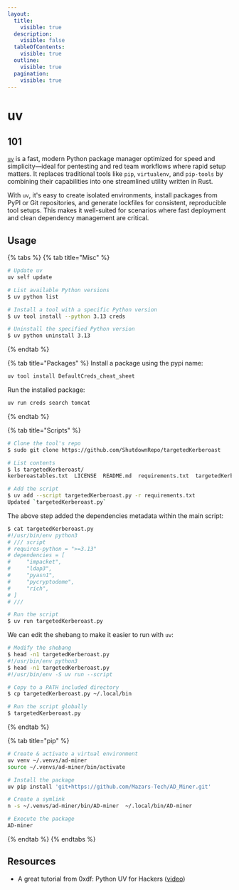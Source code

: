 ```yaml
---
layout:
  title:
    visible: true
  description:
    visible: false
  tableOfContents:
    visible: true
  outline:
    visible: true
  pagination:
    visible: true
---
```


# uv

## 101

[`uv`](https://github.com/astral-sh/uv) is a fast, modern Python package manager optimized for speed and simplicity—ideal for pentesting and red team workflows where rapid setup matters. It replaces traditional tools like `pip`, `virtualenv`, and `pip-tools` by combining their capabilities into one streamlined utility written in Rust.&#x20;

With `uv`, it's easy to create isolated environments, install packages from PyPI or Git repositories, and generate lockfiles for consistent, reproducible tool setups. This makes it well-suited for scenarios where fast deployment and clean dependency management are critical.

## Usage

{% tabs %}
{% tab title="Misc" %}
```bash
# Update uv
uv self update

# List available Python versions
$ uv python list

# Install a tool with a specific Python version
$ uv tool install --python 3.13 creds

# Uninstall the specified Python version
$ uv python uninstall 3.13
```
{% endtab %}

{% tab title="Packages" %}
Install a package using the pypi name:

```bash
uv tool install DefaultCreds_cheat_sheet
```

Run the installed package:

```bash
uv run creds search tomcat
```
{% endtab %}

{% tab title="Scripts" %}
```bash
# Clone the tool's repo
$ sudo git clone https://github.com/ShutdownRepo/targetedKerberoast

# List contents
$ ls targetedKerberoast/
kerberoastables.txt  LICENSE  README.md  requirements.txt  targetedKerberoast.py

# Add the script
$ uv add --script targetedKerberoast.py -r requirements.txt
Updated `targetedKerberoast.py`
```

The above step added the dependencies metadata within the main script:

```bash
$ cat targetedKerberoast.py
#!/usr/bin/env python3
# /// script
# requires-python = ">=3.13"
# dependencies = [
#     "impacket",
#     "ldap3",
#     "pyasn1",
#     "pycryptodome",
#     "rich",
# ]
# ///

# Run the script
$ uv run targetedKerberoast.py
```

We can edit the shebang to make it easier to run with `uv`:

```bash
# Modify the shebang
$ head -n1 targetedKerberoast.py
#!/usr/bin/env python3
$ head -n1 targetedKerberoast.py
#!/usr/bin/env -S uv run --script

# Copy to a PATH included directory
$ cp targetedKerberoast.py ~/.local/bin

# Run the script globally
$ targetedKerberoast.py
```
{% endtab %}

{% tab title="pip" %}
```bash
# Create & activate a virtual environment
uv venv ~/.venvs/ad-miner
source ~/.venvs/ad-miner/bin/activate

# Install the package
uv pip install 'git+https://github.com/Mazars-Tech/AD_Miner.git'

# Create a symlink
n -s ~/.venvs/ad-miner/bin/AD-miner  ~/.local/bin/AD-miner

# Execute the package
AD-miner
```
{% endtab %}
{% endtabs %}

## Resources

* A great tutorial from 0xdf: Python UV for Hackers ([video](https://www.youtube.com/watch?v=G36QXtBXKBQ))
